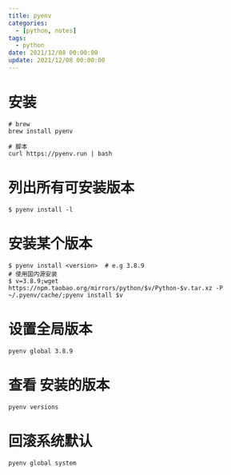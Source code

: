 ```yaml
---
title: pyenv
categories: 
  - [python, notes]
tags:
  - python
date: 2021/12/08 00:00:00
update: 2021/12/08 00:00:00
---
```


# 安装

```shell
# brew
brew install pyenv

# 脚本
curl https://pyenv.run | bash
```

# 列出所有可安装版本

```shell
$ pyenv install -l
```

# 安装某个版本

```shell
$ pyenv install <version>  # e.g 3.8.9
# 使用国内源安装
$ v=3.8.9;wget https://npm.taobao.org/mirrors/python/$v/Python-$v.tar.xz -P ~/.pyenv/cache/;pyenv install $v 
```

# 设置全局版本

```shell
pyenv global 3.8.9
```

# 查看 安装的版本

```shell
pyenv versions
```

# 回滚系统默认

```shell
pyenv global system
```


